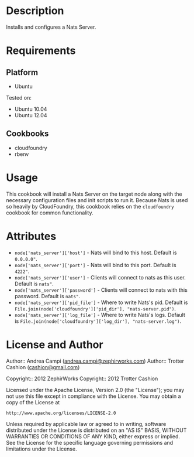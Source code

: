 Description
===========

Installs and configures a Nats Server.

Requirements
============

Platform
--------

* Ubuntu

Tested on:

* Ubuntu 10.04
* Ubuntu 12.04

Cookbooks
---------

* cloudfoundry
* rbenv

Usage
=====

This cookbook will install a Nats Server on the target node along with
the necessary configuration files and init scripts to run it. Because
Nats is used so heavily by CloudFoundry, this cookbook relies on the
`cloudfoundry` cookbook for common functionality.

Attributes
==========

* `node['nats_server']['host']` - Nats will bind to this host. Default is `0.0.0.0"`.
* `node['nats_server']['port']` - Nats will bind to this port. Default is `4222"`.
* `node['nats_server']['user']` - Clients will connect to nats as this user. Default is `nats"`.
* `node['nats_server']['password']` - Clients will connect to nats with this password. Default is `nats"`.
* `node['nats_server']['pid_file']` - Where to write Nats's pid. Default is `File.join(node['cloudfoundry']['pid_dir'], "nats-server.pid")`.
* `node['nats_server']['log_file']` - Where to write Nats's logs. Default is `File.join(node['cloudfoundry']['log_dir'], "nats-server.log")`.

License and Author
==================

Author:: Andrea Campi (<andrea.campi@zephirworks.com>)
Author:: Trotter Cashion (<cashion@gmail.com>)

Copyright:: 2012 ZephirWorks
Copyright:: 2012 Trotter Cashion

Licensed under the Apache License, Version 2.0 (the "License");
you may not use this file except in compliance with the License.
You may obtain a copy of the License at

    http://www.apache.org/licenses/LICENSE-2.0

Unless required by applicable law or agreed to in writing, software
distributed under the License is distributed on an "AS IS" BASIS,
WITHOUT WARRANTIES OR CONDITIONS OF ANY KIND, either express or implied.
See the License for the specific language governing permissions and
limitations under the License.
